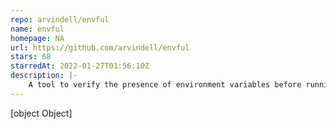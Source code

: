 ```yaml
---
repo: arvindell/envful
name: envful
homepage: NA
url: https://github.com/arvindell/envful
stars: 68
starredAt: 2022-01-27T01:56:10Z
description: |-
    A tool to verify the presence of environment variables before running a process 🌳
---
```


[object Object]
